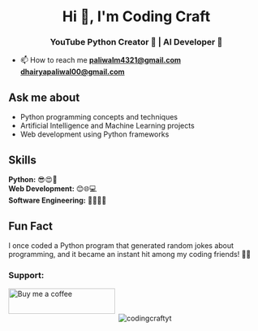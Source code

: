 <h1 align="center">Hi 👋, I'm Coding Craft</h1>
<h3 align="center">YouTube Python Creator 🐍 | AI Developer 🤖</h3>

- 📫 How to reach me **<font color="#007bff">paliwalm4321@gmail.com</font>  <font color="#007bff">dhairyapaliwal00@gmail.com</font>**


<h2>Ask me about</h2>
<ul>
  <li>Python programming concepts and techniques</li>
  <li>Artificial Intelligence and Machine Learning projects</li>
  <li>Web development using Python frameworks</li>
</ul>



<h2>Skills</h2>
<p>
  <strong>Python:</strong> 😎😍🚀<br>
  <strong>Web Development:</strong> 😊🌐💻<br>
  <strong>Software Engineering:</strong> 👩‍💻🔧💼
</p>

<h2>Fun Fact</h2>
<p>I once coded a Python program that generated random jokes about programming, and it became an instant hit among my coding friends! 🐍😄</p>

<h3 align="left">Support:</h3>
<p><a href="https://www.buymeacoffee.com/Buy me a coffee"> <img align="left" src="https://cdn.buymeacoffee.com/buttons/v2/default-yellow.png" height="50" width="210" alt="Buy me a coffee" /></a></p><br><br>

<p>&nbsp;<img align="center" src="https://github-readme-stats.vercel.app/api?username=codingcraftyt&show_icons=true&locale=en" alt="codingcraftyt" /></p>

